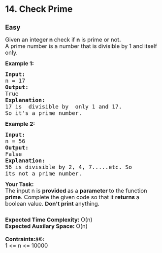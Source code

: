 # 14. Check Prime
## Easy 
<div class="problem-statement">
                <p></p><p><span style="font-size:18px">Given an integer<strong>&nbsp;n </strong>check if&nbsp;<strong>n</strong> is prime or not<strong>.</strong><br>
A prime number is a number that is divisible by 1 and itself only.</span></p>

<p><span style="font-size:18px"><strong>Example 1:</strong> <strong> </strong></span></p>

<pre><span style="font-size:18px"><strong>Input:</strong>
n = 17
<strong>Output: 
</strong>True
<strong>Explanation:</strong>
17 is  divisible by  only 1 and 17.
So it's a prime number.
</span></pre>

<p><span style="font-size:18px"><strong>Example 2: </strong></span></p>

<pre><span style="font-size:18px"><strong>Input:</strong>
n = 56
<strong>Output: </strong>
False
<strong>Explanation:</strong>
56 is divisible by 2, 4, 7.....etc. So
its not a prime number.</span></pre>

<p><span style="font-size:18px"><strong>Your Task:</strong><br>
The input n is&nbsp;<strong>provided&nbsp;</strong>as a&nbsp;<strong>parameter&nbsp;</strong>to the function <strong>prime</strong>. Complete the given code so that it <strong>returns </strong>a boolean value.&nbsp;<strong>Don't print</strong>&nbsp;anything.</span><br>
&nbsp;</p>

<p><span style="font-size:18px"><strong>Expected Time Complexity:&nbsp;</strong>O(n)<br>
<strong>Expected Auxilary Space:&nbsp;</strong>O(n)<br>
<br>
<strong>Contraints:</strong></span><span style="font-size:18px">â€‹<br>
1 &lt;= n &lt;= 10000</span></p>
 <p></p>
            </div>